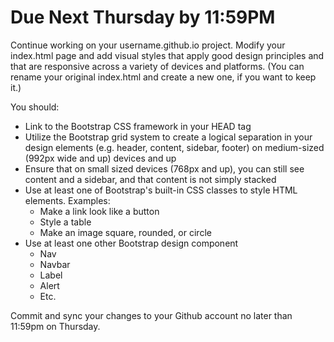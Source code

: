 # Due Next Thursday by 11:59PM

Continue working on your username.github.io project. Modify your index.html page and add visual styles that apply good design principles and that are responsive across a variety of devices and platforms. (You can rename your original index.html and create a new one, if you want to keep it.)

You should:

- Link to the Bootstrap CSS framework in your HEAD tag
- Utilize the Bootstrap grid system to create a logical separation in your design elements (e.g. header, content, sidebar, footer) on medium-sized (992px wide and up) devices and up
- Ensure that on small sized devices (768px and up), you can still see content and a sidebar, and that content is not simply stacked
- Use at least one of Bootstrap's built-in CSS classes to style HTML elements. Examples:
  - Make a link look like a button
  - Style a table
  - Make an image square, rounded, or circle
- Use at least one other Bootstrap design component
  - Nav
  - Navbar
  - Label
  - Alert
  - Etc.

Commit and sync your changes to your Github account no later than 11:59pm on Thursday.
